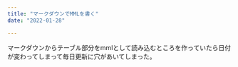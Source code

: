 ```yaml
---
title: "マークダウンでMMLを書く"
date: "2022-01-28"

---
```


マークダウンからテーブル部分をmmlとして読み込むところを作っていたら日付が変わってしまって毎日更新に穴があいてしまった。

